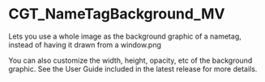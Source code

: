 # CGT_NameTagBackground_MV
Lets you use a whole image as the background graphic of a nametag, instead of having it drawn from a window.png

You can also customize the width, height, opacity, etc of the background graphic. See the User Guide included in the latest release for more details.
